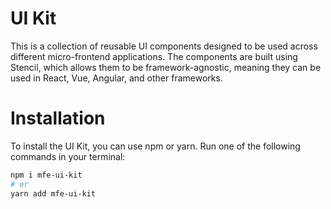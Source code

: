 # UI Kit
This is a collection of reusable UI components designed to be used across different micro-frontend applications. The components are built using Stencil, which allows them to be framework-agnostic, meaning they can be used in React, Vue, Angular, and other frameworks.
# Installation
To install the UI Kit, you can use npm or yarn. Run one of the following commands in your terminal:

```bash
npm i mfe-ui-kit
# or
yarn add mfe-ui-kit
```

